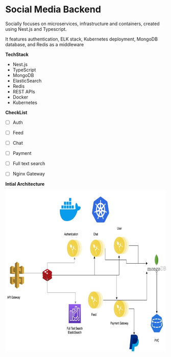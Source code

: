 # Social Media Backend
Socially focuses on microservices, infrastructure and containers, created using Nest.js and Typescript. 

It features authentication, ELK stack, Kubernetes deployment, MongoDB database, and Redis as a middleware

**TechStack**

- Nest.js
- TypeScript
- MongoDB
- ElasticSearch
- Redis
- REST APIs
- Docker
- Kubernetes

**CheckList**

- [ ] Auth
- [ ] Feed
- [ ] Chat
- [ ] Payment
- [ ] Full text search
- [ ] Nginx Gateway


**Intial Architecture**


<img src ="./diagrams/Microservice.jpg" width="800" height="500">

